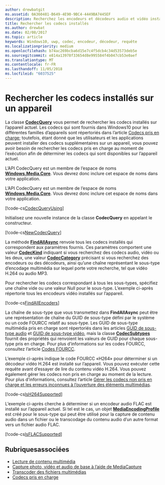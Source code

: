 ```yaml
---
author: drewbatgit
ms.assetid: 0A360481-B649-4E90-9BC4-4449BA7445EF
description: Recherchez les encodeurs et décodeurs audio et vidéo installés sur un appareil.
title: Rechercher les codecs installés
ms.author: drewbat
ms.date: 02/08/2017
ms.topic: article
keywords: Windows10, uwp, codec, encodeur, décodeur, requête
ms.localizationpriority: medium
ms.openlocfilehash: b74ac269bcba6d15e7c4f5dcb4c34d53573deb5e
ms.sourcegitcommit: e814a13978f33654d8e995584f4b047cb53e0aef
ms.translationtype: MT
ms.contentlocale: fr-FR
ms.lasthandoff: 11/05/2018
ms.locfileid: "6037525"
---
```

# <a name="query-for-codecs-installed-on-a-device"></a>Rechercher les codecs installés sur un appareil
La classe **[CodecQuery](https://docs.microsoft.com/uwp/api/windows.media.core.codecquery)** vous permet de rechercher les codecs installés sur l’appareil actuel. Les codecs qui sont fournis dans Windows10 pour les différentes familles d’appareils sont répertoriés dans l’article [Codecs pris en charge](supported-codecs.md); toutefois, étant donné que les utilisateurs et les applications peuvent installer des codecs supplémentaires sur un appareil, vous pouvez avoir besoin de rechercher les codecs pris en charge au moment de l’exécution afin de déterminer les codecs qui sont disponibles sur l’appareil actuel.

L’API CodecQuery est un membre de l’espace de noms **[Windows.Media.Core](https://docs.microsoft.com/uwp/api/windows.media.core)**. Vous devrez donc inclure cet espace de noms dans votre application.

L’API CodecQuery est un membre de l’espace de noms **[Windows.Media.Core](https://docs.microsoft.com/uwp/api/windows.media.core)**. Vous devrez donc inclure cet espace de noms dans votre application.

[!code-cs[CodecQueryUsing](./code/TranscodeWin10/cs/MainPage.xaml.cs#SnippetCodecQueryUsing)]

Initialisez une nouvelle instance de la classe **CodecQuery** en appelant le constructeur.

[!code-cs[NewCodecQuery](./code/TranscodeWin10/cs/MainPage.xaml.cs#SnippetNewCodecQuery)]

La méthode **[FindAllAsync](https://docs.microsoft.com/uwp/api/windows.media.core.codecquery.findallasync)** renvoie tous les codecs installés qui correspondent aux paramètres fournis. Ces paramètres comportent une valeur **[CodecKind](https://docs.microsoft.com/uwp/api/windows.media.core.codeckind)** indiquant si vous recherchez des codecs audio, vidéo ou les deux, une valeur **[CodecCategory](https://docs.microsoft.com/uwp/api/windows.media.core.codeccategory)** précisant si vous recherchez des encodeurs ou des décodeurs, ainsi qu’une chaîne représentant le sous-type d’encodage multimédia sur lequel porte votre recherche, tel que vidéo H.264 ou audio MP3.

Pour rechercher les codecs correspondant à tous les sous-types, spécifiez une chaîne vide ou une valeur Null pour le sous-type. L’exemple ci-après répertorie tous les encodeurs vidéo installés sur l’appareil.

[!code-cs[FindAllEncoders](./code/TranscodeWin10/cs/MainPage.xaml.cs#SnippetFindAllEncoders)]

La chaîne de sous-type que vous transmettez dans **FindAllAsync** peut être une représentation de chaîne du GUID de sous-type défini par le système ou un code FOURCC relatif au sous-type. Les GUID de sous-type multimédia pris en charge sont répertoriés dans les articles [GUID de sous-type audio](https://msdn.microsoft.com/library/windows/desktop/aa372553(v=vs.85).aspx) et [GUID de sous-type vidéo](https://msdn.microsoft.com/library/windows/desktop/aa370819(v=vs.85).aspx), mais la classe **[CodecSubtypes](https://docs.microsoft.com/uwp/api/windows.media.core.codecsubtypes)** fournit des propriétés qui renvoient les valeurs de GUID pour chaque sous-type pris en charge. Pour plus d’informations sur les codes FOURCC, consultez l’article [Codes FOURCC](https://msdn.microsoft.com/library/windows/desktop/dd375802(v=vs.85).aspx). 

L’exemple ci-après indique le code FOURCC «H264» pour déterminer si un décodeur vidéo H.264 est installé sur l’appareil. Vous pouvez exécuter cette requête avant d’essayer de lire du contenu vidéo H.264. Vous pouvez également gérer les codecs non pris en charge au moment de la lecture. Pour plus d’informations, consultez l’article [Gérer les codecs non pris en charge et les erreurs inconnues à l’ouverture des éléments multimédias](https://docs.microsoft.com/windows/uwp/audio-video-camera/media-playback-with-mediasource#handle-unsupported-codecs-and-unknown-errors-when-opening-media-items).

[!code-cs[IsH264Supported](./code/TranscodeWin10/cs/MainPage.xaml.cs#SnippetIsH264Supported)]

L’exemple ci-après cherche à déterminer si un encodeur audio FLAC est installé sur l’appareil actuel. Si tel est le cas, un objet **[MediaEncodingProfile](https://docs.microsoft.com/uwp/api/Windows.Media.MediaProperties.MediaEncodingProfile)** est créé pour le sous-type qui peut être utilisé pour la capture de contenu audio dans un fichier ou le transcodage du contenu audio d’un autre format vers un fichier audio FLAC.

[!code-cs[IsFLACSupported](./code/TranscodeWin10/cs/MainPage.xaml.cs#SnippetIsFLACSupported)]

## <a name="related-topics"></a>Rubriquesassociées

* [Lecture de contenu multimédia](media-playback.md)
* [Capture photo, vidéo et audio de base à l’aide de MediaCapture](basic-photo-video-and-audio-capture-with-MediaCapture.md)
* [Transcoder des fichiers multimédias](transcode-media-files.md)
* [Codecs pris en charge](supported-codecs.md)
 

 




